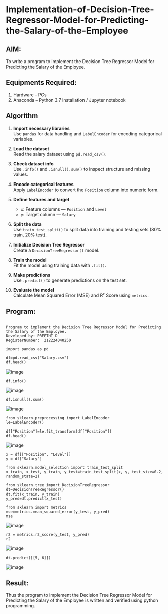 # Implementation-of-Decision-Tree-Regressor-Model-for-Predicting-the-Salary-of-the-Employee

## AIM:
To write a program to implement the Decision Tree Regressor Model for Predicting the Salary of the Employee.

## Equipments Required:
1. Hardware – PCs
2. Anaconda – Python 3.7 Installation / Jupyter notebook

## Algorithm

1. **Import necessary libraries**  
   Use `pandas` for data handling and `LabelEncoder` for encoding categorical variables.

2. **Load the dataset**  
   Read the salary dataset using `pd.read_csv()`.

3. **Check dataset info**  
   Use `.info()` and `.isnull().sum()` to inspect structure and missing values.

4. **Encode categorical features**  
   Apply `LabelEncoder` to convert the `Position` column into numeric form.

5. **Define features and target**  
   - `x`: Feature columns — `Position` and `Level`  
   - `y`: Target column — `Salary`

6. **Split the data**  
   Use `train_test_split()` to split data into training and testing sets (80% train, 20% test).

7. **Initialize Decision Tree Regressor**  
   Create a `DecisionTreeRegressor()` model.

8. **Train the model**  
   Fit the model using training data with `.fit()`.

9. **Make predictions**  
   Use `.predict()` to generate predictions on the test set.

10. **Evaluate the model**  
   Calculate Mean Squared Error (MSE) and R² Score using `metrics`.


## Program:
```

Program to implement the Decision Tree Regressor Model for Predicting the Salary of the Employee.
Developed by: PREETHI D 
RegisterNumber:  212224040250

```
```
import pandas as pd
```
```
df=pd.read_csv("Salary.csv")
df.head()
```
![image](https://github.com/user-attachments/assets/d2a02b9c-501e-4a50-bf83-2088f792574b)
```
df.info()
```
![image](https://github.com/user-attachments/assets/196010ed-b8fe-4860-bbb2-80d9f922643f)

```
df.isnull().sum()
```
![image](https://github.com/user-attachments/assets/7ead255f-870d-4864-b0ab-8284138c62fb)

```
from sklearn.preprocessing import LabelEncoder
le=LabelEncoder()
```
```
df["Position"]=le.fit_transform(df["Position"])
df.head()
```
![image](https://github.com/user-attachments/assets/1ce55c51-23a5-4941-bf54-cb28286e542d)
```
x = df[["Position", "Level"]]
y = df["Salary"]
```
```
from sklearn.model_selection import train_test_split
x_train, x_test, y_train, y_test=train_test_split(x, y, test_size=0.2, random_state=2)
```
```
from sklearn.tree import DecisionTreeRegressor
dt=DecisionTreeRegressor()
dt.fit(x_train, y_train)
y_pred=dt.predict(x_test)
```
```
from sklearn import metrics
mse=metrics.mean_squared_error(y_test, y_pred)
mse
```
![image](https://github.com/user-attachments/assets/f50a61f4-dc41-461a-8068-6954c9dcbc9a)
```
r2 = metrics.r2_score(y_test, y_pred)
r2
```
![image](https://github.com/user-attachments/assets/f1597f8f-81d5-45d3-aa37-86e6f61e25e6)
```
dt.predict([[5, 6]])
```
![image](https://github.com/user-attachments/assets/c9b65baf-d1ba-42bc-a89c-dc43e6f33f3a)




## Result:
Thus the program to implement the Decision Tree Regressor Model for Predicting the Salary of the Employee is written and verified using python programming.
